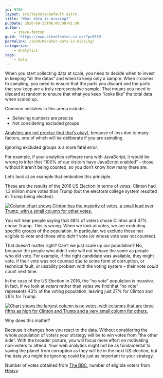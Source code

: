 ```yaml
---
id: 9759
layout: src/layouts/Default.astro
title: 'What data is missing?'
pubDate: 2020-09-25T06:00:08+01:00
author:
    - steve-fenton
guid: 'https://www.stevefenton.co.uk/?p=9759'
permalink: /2020/09/what-data-is-missing/
categories:
    - Analytics
tags:
    - data
---
```


When you start collecting data at scale, you need to decide when to invest in keeping “all the datas” and when to keep only a sample. When it comes to sampling, you need to ensure that the parts you discard and the parts that you keep are a truly representative sample. That means you need to discard at random to ensure that what you keep “looks like” the total data when scaled up.

Common mistakes in this arena include…

- Believing numbers are precise
- Not considering excluded groups

[Analytics are not precise (but that’s okay)](https://www.stevefenton.co.uk/2019/06/analytics-are-lossy-and-thats-okay/), because of loss due to many factors, one of which will be deliberate if you are sampling.

Ignoring excluded groups is a more fatal error.

For example, if your analytics software runs with JavaScript, it would be wrong to infer that “100% of our visitors have JavaScript enabled” – those without it aren’t being counted, so you don’t know how many there are.

Let’s look at an example that embodies this principle.

These are the results of the 2016 US Election in terms of votes. Clinton had 1.3 million more votes than Trump (but the electoral college system resulted in Trump being elected).

[![Column chart shows Clinton has the majority of votes, a small lead over Trump, with a small column for other votes.](https://www.stevefenton.co.uk/wp-content/uploads/2020/09/2016-us-election-votes.jpg)](https://www.stevefenton.co.uk/2020/09/what-data-is-missing/2016-us-election-votes/)

You will hear people saying that 48% of voters chose Clinton and 47% chose Trump. This is wrong. When we look at votes, we are excluding specific groups of the population. In particular, we exclude those not eligible to vote and those who *didn’t* vote (or whose vote was not counted).

That doesn’t matter right? Can’t we just scale up our population? No, because the people who didn’t vote will not behave the same as people who did vote. For example, if the right candidate was available, they might vote. If their vote was not counted due to some form of corruption, or technical fault, or usability problem with the voting system – their vote *could* count next time.

In the case of the US Election in 2016, the “no vote” population is massive. In fact, if we look at *voters* rather than *votes* we find that “no vote” represents 43% of the voting population, leaving just 27% for Clinton and 26% for Trump.

[![Chart shows the largest column is no votes, with columns that are three fifths as high for Clinton and Trump and a very small column for others.](https://www.stevefenton.co.uk/wp-content/uploads/2020/09/2016-us-election-voters.jpg)](https://www.stevefenton.co.uk/2020/09/what-data-is-missing/2016-us-election-voters/)

Why does this matter?

Because it changes how you react to the data. Without considering the whole population of voters your strategy will be to win votes from “the other side”. With the broader picture, you will focus more effort on motivating non-voters to attend. Your web analytics might not be as fundamental to saving the planet from corruption as they will be in the next US election, but the data you might be ignoring could be just as important to your strategy.

Number of votes obtained from [The BBC](https://www.bbc.co.uk/news/election/us2016/results), number of eligible voters from [Heavy](https://heavy.com/news/2016/11/eligible-voter-turnout-for-2016-data-hillary-clinton-donald-trump-republican-democrat-popular-vote-registered-results/).